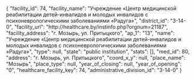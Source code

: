 {
    "facility_id": 74,
    "facility_name": "Учреждение «Центр медицинской реабилитации детей-инвалидов и молодых инвалидов с психоневрологическими заболеваниями «Радуга»",
    "district_id": "3-14-0",
    "facility_url": "http:\/\/healthcare.by\/instinfo.php?orgnum=21187",
    "facility_address": "г. Мозырь, ул. Притыцкого",
    "ap_1": "13",
    "name": "Учреждение «Центр медицинской реабилитации детей-инвалидов и молодых инвалидов с психоневрологическими заболеваниями «Радуга»",
    "type": null,
    "state": "public institution",
    "stats": [],
    "med_id": 80,
    "address": "г. Мозырь, ул. Притыцкого",
    "coord_x_y": null,
    "place_name": "Мозырь",
    "place_type": null,
    "year_of_closing": null,
    "year_of_opening": "0",
    "healthcare_facility_key": 74,
    "administrative_division_id": "3-14-0"
}
